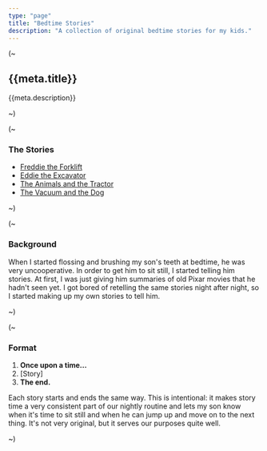 ```yaml
---
type: "page"
title: "Bedtime Stories"
description: "A collection of original bedtime stories for my kids."
---
```


(~

## {{meta.title}}

{{meta.description}}

~)

(~

### The Stories

- [Freddie the Forklift](/bedtime-stories/freddie)
- [Eddie the Excavator](/bedtime-stories/eddie)
- [The Animals and the Tractor](/bedtime-stories/tractor)
- [The Vacuum and the Dog](/bedtime-stories/vacuum)

~)

(~

### Background

When I started flossing and brushing my son's teeth at bedtime, he was very uncooperative. In order to get him to sit still, I started telling him stories. At first, I was just giving him summaries of old Pixar movies that he hadn't seen yet. I got bored of retelling the same stories night after night, so I started making up my own stories to tell him.

~)

(~

### Format

1. **Once upon a time...**
2. [Story]
3. **The end.**

Each story starts and ends the same way. This is intentional: it makes story time a very consistent part of our nightly routine and lets my son know when it's time to sit still and when he can jump up and move on to the next thing. It's not very original, but it serves our purposes quite well.

~)